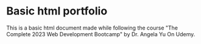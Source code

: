 # Basic html portfolio
This is a basic html document made while following the course "The Complete 2023 Web Development Bootcamp" by Dr. Angela Yu On Udemy. 
